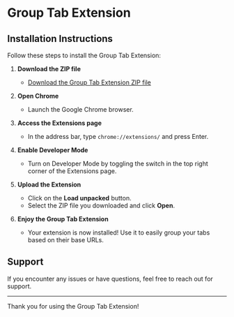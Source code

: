 # Group Tab Extension

## Installation Instructions

Follow these steps to install the Group Tab Extension:

1. **Download the ZIP file**
   - [Download the Group Tab Extension ZIP file](link-to-your-zip-file)

2. **Open Chrome**
   - Launch the Google Chrome browser.

3. **Access the Extensions page**
   - In the address bar, type `chrome://extensions/` and press Enter.

4. **Enable Developer Mode**
   - Turn on Developer Mode by toggling the switch in the top right corner of the Extensions page.

5. **Upload the Extension**
   - Click on the **Load unpacked** button.
   - Select the ZIP file you downloaded and click **Open**.

6. **Enjoy the Group Tab Extension**
   - Your extension is now installed! Use it to easily group your tabs based on their base URLs.

## Support
If you encounter any issues or have questions, feel free to reach out for support.

---

Thank you for using the Group Tab Extension!
